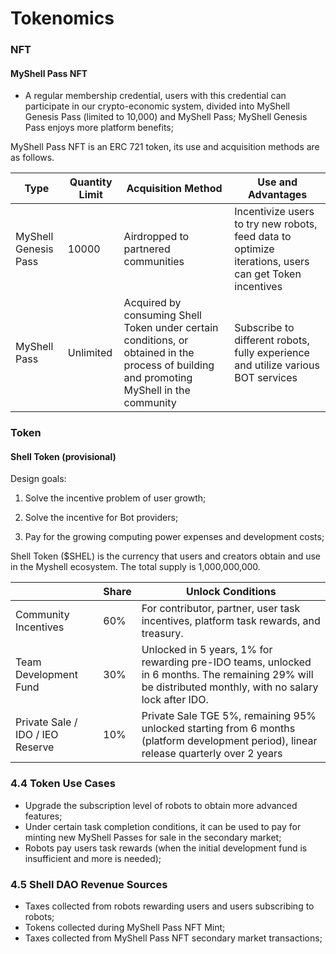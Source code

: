 # Tokenomics

### NFT

#### MyShell Pass NFT

* A regular membership credential, users with this credential can participate in our crypto-economic system, divided into MyShell Genesis Pass (limited to 10,000) and MyShell Pass; MyShell Genesis Pass enjoys more platform benefits;

MyShell Pass NFT is an ERC 721 token, its use and acquisition methods are as follows.

| Type                  | Quantity Limit | Acquisition Method                                           | Use and Advantages                           |
| --------------------- | -------------- | ------------------------------------------------------------- | -------------------------------------------- |
| MyShell Genesis Pass  | 10000          | Airdropped to partnered communities                           | Incentivize users to try new robots, feed data to optimize iterations, users can get Token incentives |
| MyShell Pass          | Unlimited      | Acquired by consuming Shell Token under certain conditions, or obtained in the process of building and promoting MyShell in the community | Subscribe to different robots, fully experience and utilize various BOT services |

### Token

#### Shell Token (provisional)

Design goals:

1. Solve the incentive problem of user growth;

2. Solve the incentive for Bot providers;

3. Pay for the growing computing power expenses and development costs;

Shell Token ($SHEL) is the currency that users and creators obtain and use in the Myshell ecosystem. The total supply is 1,000,000,000.

|                  | Share | Unlock Conditions                                          |
| ---------------- | ----- | ---------------------------------------------------------- |
| Community Incentives  | 60%  | For contributor, partner, user task incentives, platform task rewards, and treasury. |
| Team Development Fund | 30%  | Unlocked in 5 years, 1% for rewarding pre-IDO teams, unlocked in 6 months. The remaining 29% will be distributed monthly, with no salary lock after IDO. |
| Private Sale / IDO / IEO Reserve | 10%  | Private Sale TGE 5%, remaining 95% unlocked starting from 6 months (platform development period), linear release quarterly over 2 years |

### 4.4 Token Use Cases

* Upgrade the subscription level of robots to obtain more advanced features;
* Under certain task completion conditions, it can be used to pay for minting new MyShell Passes for sale in the secondary market;
* Robots pay users task rewards (when the initial development fund is insufficient and more is needed);

### 4.5 Shell DAO Revenue Sources

* Taxes collected from robots rewarding users and users subscribing to robots;
* Tokens collected during MyShell Pass NFT Mint;
* Taxes collected from MyShell Pass NFT secondary market transactions;